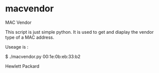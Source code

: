 # macvendor
MAC Vendor

This script is just simple python. It is used to get and diaplay the vendor type of a MAC address.

Useage is :

$ ./macvendor.py 00:1e:0b:eb:33:b2

Hewlett Packard

